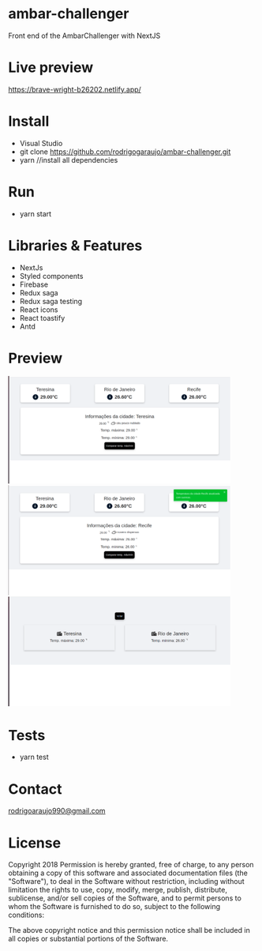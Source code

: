 # ambar-challenger
Front end of the AmbarChallenger with NextJS

# Live preview
https://brave-wright-b26202.netlify.app/

# Install
- Visual Studio
- git clone https://github.com/rodrigogaraujo/ambar-challenger.git
- yarn //install all dependencies

# Run
- yarn start

# Libraries & Features
- NextJs
- Styled components
- Firebase
- Redux saga
- Redux saga testing
- React icons
- React toastify
- Antd

# Preview
<img src="https://github.com/rodrigogaraujo/ambar-challenger/blob/main/Screenshot%20from%202021-03-14%2019-05-01.png" width="450"/>
<img src="https://github.com/rodrigogaraujo/ambar-challenger/blob/main/Screenshot%20from%202021-03-14%2019-05-09.png" width="450"/>
<img src="https://github.com/rodrigogaraujo/ambar-challenger/blob/main/Screenshot%20from%202021-03-14%2019-05-13.png" width="450"/>

# Tests
- yarn test

# Contact
rodrigoaraujo990@gmail.com

# License
Copyright 2018 Permission is hereby granted, free of charge, to any person obtaining a copy of this software and associated documentation files (the "Software"), to deal in the Software without restriction, including without limitation the rights to use, copy, modify, merge, publish, distribute, sublicense, and/or sell copies of the Software, and to permit persons to whom the Software is furnished to do so, subject to the following conditions:

The above copyright notice and this permission notice shall be included in all copies or substantial portions of the Software.

